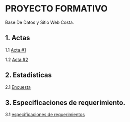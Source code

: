 # PROYECTO FORMATIVO
Base De Datos y Sitio Web Costa.

## 1. Actas
  
1.1 [Acta #1](https://github.com/CarsOk/2069827_Equipo_04/blob/master/acta01.md)
  
1.2 [Acta #2](https://github.com/CarsOk/2069827_Equipo_04/blob/master/acta02.md)

## 2. Estadisticas
  
2.1 [Encuesta](https://github.com/CarsOk/2069827_Equipo_04/blob/master/Encuesta.md)

## 3. Especificaciones de requerimiento.
    
   3.1 [especificaciones de requerimientos](https://github.com/CarsOk/2069827_Equipo_04/commit/7e532f83465c91fe09734b7870da61eadc52192e)

